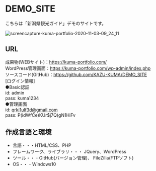 # DEMO_SITE

こちらは「新潟県観光ガイド」デモのサイトです。

![screencapture-kuma-portfolio-2020-11-03-09_24_11](https://user-images.githubusercontent.com/65232447/97934884-514c2780-1dba-11eb-93ae-4319b430aa26.png)

## URL
成果物(WEBサイト)：https://kuma-portfolio.com/  
WordPress管理画面：https://kuma-portfolio.com/wp-admin/index.php  
ソースコード(GitHub)：https://github.com/KAZU-KUMA/DEMO_SITE  
[ログイン情報]  
●Basic認証  
id: admin  
pass: kuma1234  
●管理画面  
id: qrki1ulf3d@gmail.com    
pass: P(idWfCe)KUr$j7Q)gN1HiFv  


## 作成言語と環境
- 言語・・・HTML/CSS、PHP
- フレームワーク、ライブラリ・・・ JQuery、WordPress
- ツール・・・GitHub(バージョン管理)、 FileZilla(FTPソフト)
- OS・・・Windows10
